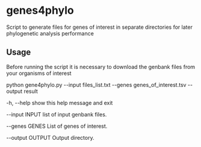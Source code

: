 # genes4phylo
Script to generate files for genes of interest in separate directories for later phylogenetic analysis performance

## Usage

Before running the script it is necessary to download the genbank files from your organisms of interest

python gene4phylo.py --input files_list.txt --genes genes_of_interest.tsv --output result

  -h, --help       show this help message and exit
  
  --input INPUT    list of input genbank files.
  
  --genes GENES    List of genes of interest.
  
  --output OUTPUT  Output directory.
